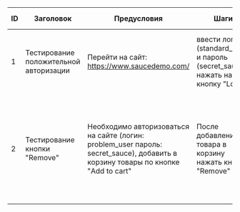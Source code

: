 | ID | Заголовок | Предусловия | Шаги | Ожидаемый результат | Реальный результат | Постусловия | Статус |
| - | - | - | - | - | - | - | - |
| 1 | Тестирование положительной авторизации | Перейти на сайт: https://www.saucedemo.com/ | ввести логин (standard_user) и пароль (secret_sauce), нажать на кнопку "Login"|После ввода логина и пароля откроется следующая страница|После авторизации пользователю стала доступна следующая страница|- | pass |
| 2 | Тестирование кнопки "Remove" | Необходимо авторизоваться на сайте (логин: problem_user пароль: secret_sauce), добавить в корзину товары по кнопке "Add to cart"|После добавления товара в корзину нажать кнопку "Remove"|Товар должен исчезнуть из корзины, а кнопка должна сменить цвет на черный и поменять надпись на "Add to cart"|После добавления товара в корзину он не убирается и кнопка не меняет надпись и цвет обратно, когда хочешь удалить товар из корзины  |- | fail |
